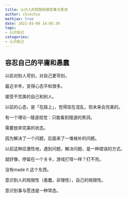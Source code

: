 ```yaml
---
title: 认识人的局限和接受事与愿违
author: chiechie
mathjax: true
date: 2021-03-09 14:05:39
tags:
- 认识自己
categories: 
- 认识自己
---
```


## 容忍自己的平庸和愚蠢

以前对别人苛刻，对自己更苛刻，

最近半年，变得心态平和很多。

接受不完美的自己和别人。

以前的心态，是「在路上」，觉得现在混乱，但未来会完美的。

有一个理论--隧道视觉：只能看到隧道的黑洞。

需要放弃完美的状态。

因为解决了一个问题，后面来了一堆候补的问题。

以前这种应激性地，遇到问题，解决问题，是一种错误的方式。

就好像，停留在一个关卡，游戏打怪一样？打不完。

没有made it 这个东西。

意识到人的局限性（愚蠢，非理性），自己的局限性。

意识到事与愿违是一种常态。



